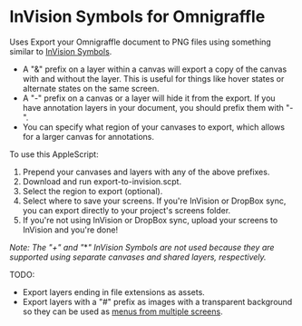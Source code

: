 # InVision Symbols for Omnigraffle

Uses Export your Omnigraffle document to PNG files using something similar to [InVision Symbols](http://support.invisionapp.com/hc/en-us/articles/203730535-How-does-Photoshop-layer-syncing-work).

  - A "&" prefix on a layer within a canvas will export a copy of the canvas with and without the layer. This is useful for things like hover states or alternate states on the same screen.
  - A "-" prefix on a canvas or a layer will hide it from the export. If you have annotation layers in your document, you should prefix them with "-".
  - You can specify what region of your canvases to export, which allows for a larger canvas for annotations.

To use this AppleScript:
  1. Prepend your canvases and layers with any of the above prefixes.
  2. Download and run export-to-invision.scpt.
  3. Select the region to export (optional).
  4. Select where to save your screens. If you're InVision or DropBox sync, you can export directly to your project's screens folder.
  5. If you're not using InVision or DropBox sync, upload your screens to InVision and you're done!

*Note: The "+" and "***" InVision Symbols are not used because they are supported using separate canvases and shared layers, respectively.*

TODO:
  - Export layers ending in file extensions as assets.
  - Export layers with a "#" prefix as images with a transparent background so they can be used as [menus from multiple screens](http://support.invisionapp.com/hc/en-us/articles/203328329-How-can-I-create-a-drop-down-menu-).
